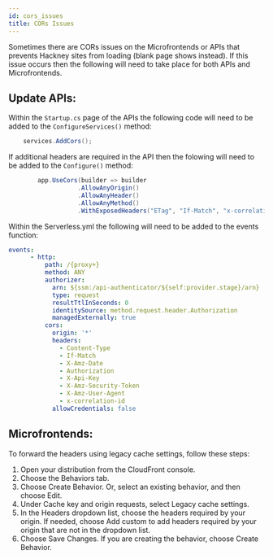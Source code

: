 ```yaml
---
id: cors_issues
title: CORs Issues
---
```


Sometimes there are CORs issues on the Microfrontends or APIs that prevents Hackney sites from loading (blank page shows instead). If this issue occurs then the following will need to take place for both APIs and Microfrontends.

## Update APIs:

Within the ```Startup.cs``` page of the APIs the following code will need to be added to the ```ConfigureServices()``` method:

```csharp
    services.AddCors();
```
If additional headers are required in the API then the folowing will need to be added to the ```Configure()``` method:
```csharp
        app.UseCors(builder => builder
                   .AllowAnyOrigin()
                   .AllowAnyHeader()
                   .AllowAnyMethod()
                   .WithExposedHeaders("ETag", "If-Match", "x-correlation-id"));
```

Within the Serverless.yml the following  will need to be added to the events function:
``` yml
events:
      - http:
          path: /{proxy+}
          method: ANY
          authorizer:
            arn: ${ssm:/api-authenticator/${self:provider.stage}/arn}
            type: request
            resultTtlInSeconds: 0
            identitySource: method.request.header.Authorization
            managedExternally: true
          cors:
            origin: '*'
            headers:
              - Content-Type
              - If-Match
              - X-Amz-Date
              - Authorization
              - X-Api-Key
              - X-Amz-Security-Token
              - X-Amz-User-Agent
              - x-correlation-id
            allowCredentials: false
```

## Microfrontends:

To forward the headers using legacy cache settings, follow these steps:
1. Open your distribution from the CloudFront console.
2. Choose the Behaviors tab.
3. Choose Create Behavior. Or, select an existing behavior, and then choose Edit.
4. Under Cache key and origin requests, select Legacy cache settings.
5. In the Headers dropdown list, choose the headers required by your origin. If needed, choose Add custom to add headers required by your origin that are not in the dropdown list.
6. Choose Save Changes. If you are creating the behavior, choose Create Behavior.
